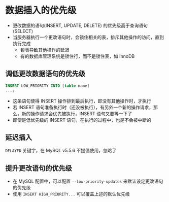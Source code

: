 # 数据插入的优先级

- 更改数据的语句(INSERT, UPDATE, DELETE) 的优先级高于查询语句(SELECT)
- 当服务器执行一个更改语句时，会锁住相关的表，排斥其他操作的访问，直到执行完成
    - 锁表导致其他操作的延迟
    - 有的数据库管理系统是锁住行，而不是锁住表，如 InnoDB

## 调低更改数据语句的优先级

```sql
INSERT LOW_PRIORITY INTO [table name]
...;
```

- 这条语句使得 INSERT 操作排到最后执行，即没有其他操作时，才执行
- 若 INSERT 语句准备执行时（还没被执行），有另外一个新的操作请求，那么，新的操作请求会优先被执行，INSERT 语句又要等一下了
- 即使是低优先级的 INSERT 语句，在执行的过程中，也是不会被中断的

## 延迟插入

`DELAYED` 关键字，在 MySQL v5.5.6 不提倡使用，忽略了

## 提升更改语句的优先级

- 在 MySQL 配置中，可以配置 `--low-priority-updates` 来默认设定更改语句的优先级
- 使用 `INSERT HIGH_PRIORITY...` 可以覆盖上述的默认优先级

